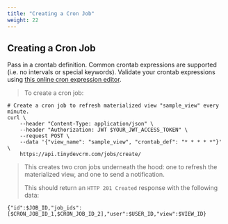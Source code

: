 ```yaml
---
title: "Creating a Cron Job"
weight: 22
---
```


## Creating a Cron Job

Pass in a crontab definition. Common crontab expressions are supported (i.e. no
intervals or special keywords). Validate your crontab expressions using [this
online cron expression editor](https://crontab.guru/).

> To create a cron job:

```shell
# Create a cron job to refresh materialized view "sample_view" every minute.
curl \
    --header "Content-Type: application/json" \
    --header "Authorization: JWT $YOUR_JWT_ACCESS_TOKEN" \
    --request POST \
    --data '{"view_name": "sample_view", "crontab_def": "* * * * *"}' \
    https://api.tinydevcrm.com/jobs/create/
```

> This creates two cron jobs underneath the hood: one to refresh the
> materialized view, and one to send a notification.
>
> This should return an `HTTP 201 Created` response with the following data:

```shell
{"id":$JOB_ID,"job_ids":[$CRON_JOB_ID_1,$CRON_JOB_ID_2],"user":$USER_ID,"view":$VIEW_ID}
```
